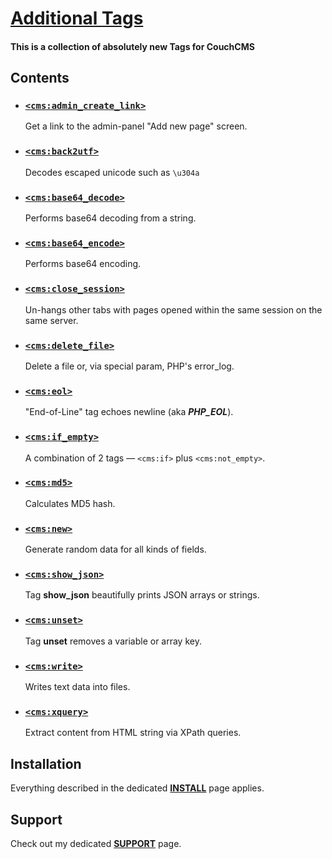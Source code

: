 # [Additional Tags](https://github.com/trendoman/Tweakus-Dilectus/tree/main/anton.cms%40ya.ru__tags-new)

#### This is a collection of absolutely new Tags for CouchCMS

## Contents

* ### [`<cms:admin_create_link>`](admin_create_link/)

   Get a link to the admin-panel "Add new page" screen.

* ### [`<cms:back2utf>`](back2utf/)

   Decodes escaped unicode such as `\u304a`

* ### [`<cms:base64_decode>`](base64_decode/)

   Performs base64 decoding from a string.

* ### [`<cms:base64_encode>`](base64_encode/)

   Performs base64 encoding.

* ### [`<cms:close_session>`](close_session/)

    Un-hangs other tabs with pages opened within the same session on the same server.

* ### [`<cms:delete_file>`](delete_file/)

    Delete a file or, via special param, PHP's error_log.

* ### [`<cms:eol>`](eol/)

   "End-of-Line" tag echoes newline (aka ***PHP_EOL***).

* ### [`<cms:if_empty>`](if_empty/)

    A combination of 2 tags &mdash; `<cms:if>` plus `<cms:not_empty>`.

* ### [`<cms:md5>`](md5/)

    Calculates MD5 hash.

* ### [`<cms:new>`](new/)

    Generate random data for all kinds of fields.

* ### [`<cms:show_json>`](show_json/)

    Tag **show_json** beautifully prints JSON arrays or strings.

* ### [`<cms:unset>`](unset/)

    Tag **unset** removes a variable or array key.

* ### [`<cms:write>`](write/)

    Writes text data into files.

* ### [`<cms:xquery>`](xquery/)

    Extract content from HTML string via XPath queries.

## Installation

Everything described in the dedicated [**INSTALL**](/INSTALL.md) page applies.

## Support

Check out my dedicated [**SUPPORT**](/SUPPORT.md) page.
